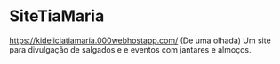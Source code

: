 # SiteTiaMaria

https://kideliciatiamaria.000webhostapp.com/ (De uma olhada)
Um site para divulgação de salgados e e eventos com jantares e almoços.
